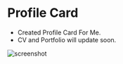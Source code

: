 # Profile Card

- Created Profile Card For Me. 
- CV and Portfolio will update soon.


![screenshot](https://user-images.githubusercontent.com/104470671/191899738-f2ca17a3-cb99-49ec-89e7-b3b5044a87f6.png)
